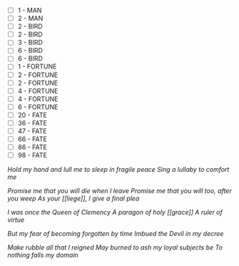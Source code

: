 
- [ ] 1 - MAN
- [ ] 2 - MAN
- [ ] 2 - BIRD
- [ ] 2 - BIRD
- [ ] 3 - BIRD
- [ ] 6 - BIRD
- [ ] 6 - BIRD
- [ ] 1 - FORTUNE
- [ ] 2 - FORTUNE
- [ ] 2 - FORTUNE
- [ ] 4 - FORTUNE
- [ ] 4 - FORTUNE
- [ ] 6 - FORTUNE
- [ ] 20 - FATE
- [ ] 36 - FATE
- [ ] 47 - FATE
- [ ] 66 - FATE
- [ ] 86 - FATE
- [ ] 98 - FATE

*Hold my hand and lull me to sleep in fragile peace
Sing a lullaby to comfort me*

*Promise me that you will die when I leave
Promise me that you will too, after you weep*
*As your [[liege]], I give a final plea*

*I was once the Queen of Clemency*
*A paragon of holy [[grace]]*
*A ruler of virtue*

*But my fear of becoming forgotten by time*
*Imbued the Devil in my decree*

*Make rubble all that I reigned*
*May burned to ash my loyal subjects be*
*To nothing falls my domain*

